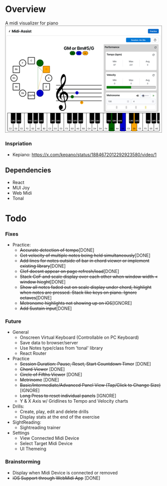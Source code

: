 # Overview
A midi visualizer for piano
![alt text](./concept//sc1.png)

### Inspriation 
- Kepiano: https://x.com/kepano/status/1884672012292923580/video/1

## Dependencies
- React 
- MUI Joy
- Web Midi
- Tonal

# Todo
### Fixes
- Practice: 
    - ~~Accurate detection of tempo~~[DONE]
    - ~~Get velocity of multiple notes being held simultaneously~~[DONE]
    - ~~Add lines for notes outside of bar in chord viewer or implement existing library~~[DONE]
    - ~~Clef doesnt appear on page refresh/load~~[DONE]
    - ~~Stack CoF and scale display over each other when window width < window hieght~~[DONE]
    - ~~Show all notes faded out on scale display under chord, highlight when notes are pressed. Stack like keys on piano. Ignore octaves~~[DONE]
    - ~~Metronome highlights not showing up on iOS~~[IGNORE]
    - ~~Add Sustain input~~[DONE]
### Future
- General
    - Onscreen Virtual Keyboard (Controllable on PC Keyboard)
    - Save data to browser/server
    - Use Notes type/class from 'tonal' library
    - React Router
- Practice
    - ~~Session Duration: Pause, Reset, Start Countdown Timer~~ [DONE]
    - ~~Chord Viewer~~ [DONE]
    - ~~Circle of Fifths Viewer~~ [DONE]
    - ~~Metrinome~~ [DONE]
    - ~~Basic/Intermediate/Advanced Panel View (Tap/Click to Change Size)~~ [IGNORE]
    - ~~Long Press to reset individual panels~~ [IGNORE]
    - Y & X Axis w/ Gridlines to Tempo and Velocity charts
- Drills: 
    - Create, play, edit and delete drills
    - Display stats at the end of the exercise
- SightReading: 
    - Sightreading trainer
- Settings
    - View Connected Midi Device
    - Select Target Midi Device
    - UI Themeing
### Brainstorming
- Display when Midi Device is connected or removed
- ~~iOS Support through WebMidi App~~ [DONE]